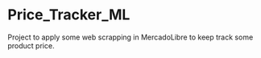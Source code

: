 # Price_Tracker_ML
Project to apply some web scrapping in MercadoLibre to keep track some product price.

